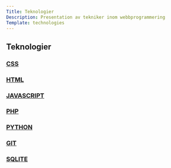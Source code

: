 ```yaml
---
Title: Teknologier
Description: Presentation av tekniker inom webbprogrammering
Template: technologies
---
```


Teknologier
-----------
<div class="box">
    <a class="block-link" href="%base_url%?technologies/css" title="Presentation av CSS">
        <h3>CSS</h3>
    </a>
</div>

<div class="box">
    <a class="block-link" href="%base_url%?technologies/html" title="Presentation av HTML">
        <h3>HTML</h3>
    </a>
</div>

<div class="box">
    <a class="block-link" href="%base_url%?technologies/javascript" title="Presentation av Javascript">
        <h3>JAVASCRIPT</h3>
    </a>
</div>

<div class="box">
    <a class="block-link" href="%base_url%?technologies/php" title="Presentation av PHP">
        <h3>PHP</h3>
    </a>
</div>

<div class="box">
    <a class="block-link" href="%base_url%?technologies/python" title="Presentation av Python">
        <h3>PYTHON</h3>
    </a>
</div>

<div class="box">
    <a class="block-link" href="%base_url%?technologies/git" title="Presentation av Git">
        <h3>GIT</h3>
    </a>
</div>

<div class="box">
    <a class="block-link" href="%base_url%?technologies/sqlite" title="Presentation av SQLITE">
        <h3>SQLITE</h3>
    </a>
</div>
